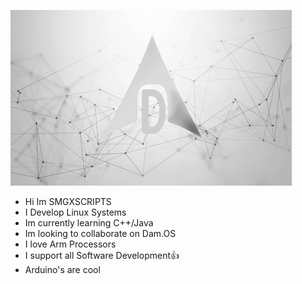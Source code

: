 ![IMG_BANNER](https://github.com/SMGXSCRIPTS/SMGXSCRIPTS/raw/main/DAM.OS_GIT_WALLPAPER.jpg)
- Hi Im SMGXSCRIPTS
- I Develop Linux Systems
- Im currently learning C++/Java
- Im looking to collaborate on Dam.OS
- I love Arm Processors
- I support all Software Development👍
- Arduino's are cool
